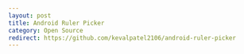 ```yaml
---
layout: post
title: Android Ruler Picker
category: Open Source
redirect: https://github.com/kevalpatel2106/android-ruler-picker
---
```

